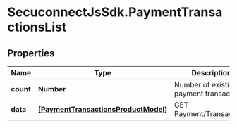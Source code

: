 # SecuconnectJsSdk.PaymentTransactionsList

## Properties
Name | Type | Description | Notes
------------ | ------------- | ------------- | -------------
**count** | **Number** | Number of existing payment transactions | [optional] 
**data** | [**[PaymentTransactionsProductModel]**](PaymentTransactionsProductModel.md) | GET Payment/Transactions | [optional] 


